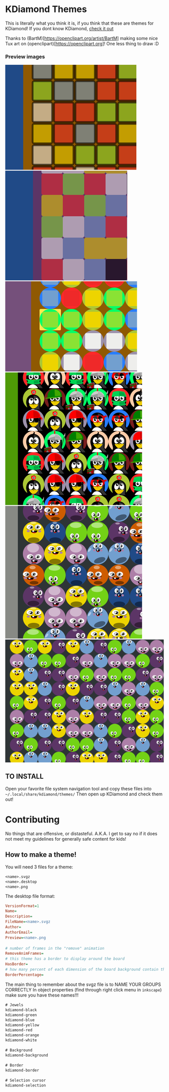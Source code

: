 # KDiamond Themes

This is literally what you think it is, if you think that these are themes for KDiamond!
If you dont know KDiamond, [check it out](https://games.kde.org/game.php?game=kdiamond)

Thanks to (BartM)[https://openclipart.org/artist/BartM] making some nice Tux art on (openclipart)[https://openclipart.org]!  One less thing to draw :D

### Preview images
![Alt text](rubix.png?raw=true "Rubix Cubix")
![Alt text](blocks.png?raw=true "Blocks")
![Alt text](blocks_circles.png?raw=true "Blocks and Circles")
![Alt text](tux_tiles.png?raw=true "Tux Tiles")
![Alt text](cute_bubbles.png?raw=true "Cute Bubbles")
![Alt text](flat_bubbles.png?raw=true "Flat Bubbles")

## TO INSTALL

Open your favorite file system navigation tool and copy these files into `~/.local/share/kdiamond/themes/`
Then open up KDiamond and check them out!


# Contributing

No things that are offensive, or distasteful.  A.K.A. I get to say no if it does not meet my guidelines for generally safe content for kids!


## How to make a theme!

You will need 3 files for a theme:


```
<name>.svgz
<name>.desktop
<name>.png
```


The desktop file format:


```ini
VersionFormat=1
Name=
Description=
FileName=<name>.svgz
Author=
AuthorEmail=
Preview=<name>.png

# number of frames in the "remove" animation
RemoveAnimFrames=
# this theme has a border to display around the board
HasBorder=
# how many percent of each dimension of the board background contain the border graphics (0.05 means: the upper 5%, the lower 5%, the left 5%, and the right 5% of the board background are the border)
BorderPercentage=
```

The main thing to remember about the svgz file is to NAME YOUR GROUPS CORRECTLY
In object properties (find through right click menu in `inkscape`) make sure you have these names!!!



```
# Jewels
kdiamond-black
kdiamond-green
kdiamond-blue
kdiamond-yellow
kdiamond-red
kdiamond-orange
kdiamond-white

# Background
kdiamond-background

# Border
kdiamond-border

# Selection cursor
kdiamond-selection
```


